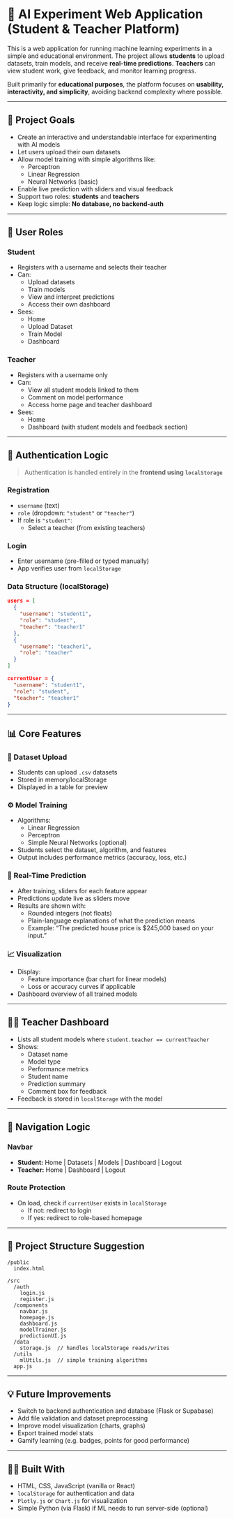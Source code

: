 
# 🧠 AI Experiment Web Application (Student & Teacher Platform)

This is a web application for running machine learning experiments in a simple and educational environment. The project allows **students** to upload datasets, train models, and receive **real-time predictions**. **Teachers** can view student work, give feedback, and monitor learning progress.

Built primarily for **educational purposes**, the platform focuses on **usability, interactivity, and simplicity**, avoiding backend complexity where possible.

---

## 🚀 Project Goals

- Create an interactive and understandable interface for experimenting with AI models
- Let users upload their own datasets
- Allow model training with simple algorithms like:
  - Perceptron
  - Linear Regression
  - Neural Networks (basic)
- Enable live prediction with sliders and visual feedback
- Support two roles: **students** and **teachers**
- Keep logic simple: **No database, no backend-auth**

---

## 👤 User Roles

### Student
- Registers with a username and selects their teacher
- Can:
  - Upload datasets
  - Train models
  - View and interpret predictions
  - Access their own dashboard
- Sees:
  - Home
  - Upload Dataset
  - Train Model
  - Dashboard

### Teacher
- Registers with a username only
- Can:
  - View all student models linked to them
  - Comment on model performance
  - Access home page and teacher dashboard
- Sees:
  - Home
  - Dashboard (with student models and feedback section)

---

## 🔐 Authentication Logic

> Authentication is handled entirely in the **frontend using `localStorage`**

### Registration
- `username` (text)
- `role` (dropdown: `"student"` or `"teacher"`)
- If role is `"student"`:
  - Select a teacher (from existing teachers)

### Login
- Enter username (pre-filled or typed manually)
- App verifies user from `localStorage`

### Data Structure (localStorage)
```json
users = [
  {
    "username": "student1",
    "role": "student",
    "teacher": "teacher1"
  },
  {
    "username": "teacher1",
    "role": "teacher"
  }
]

currentUser = {
  "username": "student1",
  "role": "student",
  "teacher": "teacher1"
}
```

---

## 📊 Core Features

### 🧪 Dataset Upload
- Students can upload `.csv` datasets
- Stored in memory/localStorage
- Displayed in a table for preview

### ⚙️ Model Training
- Algorithms:
  - Linear Regression
  - Perceptron
  - Simple Neural Networks (optional)
- Students select the dataset, algorithm, and features
- Output includes performance metrics (accuracy, loss, etc.)

### 🔮 Real-Time Prediction
- After training, sliders for each feature appear
- Predictions update live as sliders move
- Results are shown with:
  - Rounded integers (not floats)
  - Plain-language explanations of what the prediction means
  - Example: “The predicted house price is $245,000 based on your input.”

### 📈 Visualization
- Display:
  - Feature importance (bar chart for linear models)
  - Loss or accuracy curves if applicable
- Dashboard overview of all trained models

---

## 🧑‍🏫 Teacher Dashboard

- Lists all student models where `student.teacher == currentTeacher`
- Shows:
  - Dataset name
  - Model type
  - Performance metrics
  - Student name
  - Prediction summary
  - Comment box for feedback
- Feedback is stored in `localStorage` with the model

---

## 🧭 Navigation Logic

### Navbar
- **Student:** Home | Datasets | Models | Dashboard | Logout
- **Teacher:** Home | Dashboard | Logout

### Route Protection
- On load, check if `currentUser` exists in `localStorage`
  - If not: redirect to login
  - If yes: redirect to role-based homepage

---

## 📁 Project Structure Suggestion

```
/public
  index.html

/src
  /auth
    login.js
    register.js
  /components
    navbar.js
    homepage.js
    dashboard.js
    modelTrainer.js
    predictionUI.js
  /data
    storage.js  // handles localStorage reads/writes
  /utils
    mlUtils.js  // simple training algorithms
  app.js
```

---

## 💡 Future Improvements

- Switch to backend authentication and database (Flask or Supabase)
- Add file validation and dataset preprocessing
- Improve model visualization (charts, graphs)
- Export trained model stats
- Gamify learning (e.g. badges, points for good performance)

---

## 🧑‍💻 Built With

- HTML, CSS, JavaScript (vanilla or React)
- `localStorage` for authentication and data
- `Plotly.js` or `Chart.js` for visualization
- Simple Python (via Flask) if ML needs to run server-side (optional)
